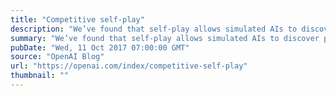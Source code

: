 ```yaml
---
title: "Competitive self-play"
description: "We’ve found that self-play allows simulated AIs to discover physical skills like tackling, ducking, faking, kicking, catching, and diving for the ball, without explicitly designing an environment with these skills in mind. Self-play ensures that the environment is always the right difficulty for an AI to improve. Taken alongside our Dota 2 self-play results, we have increasing confidence that self-play will be a core part of powerful AI systems in the future."
summary: "We’ve found that self-play allows simulated AIs to discover physical skills like tackling, ducking, faking, kicking, catching, and diving for the ball, without explicitly designing an environment with these skills in mind. Self-play ensures that the environment is always the right difficulty for an AI to improve. Taken alongside our Dota 2 self-play results, we have increasing confidence that self-play will be a core part of powerful AI systems in the future."
pubDate: "Wed, 11 Oct 2017 07:00:00 GMT"
source: "OpenAI Blog"
url: "https://openai.com/index/competitive-self-play"
thumbnail: ""
---
```


